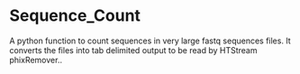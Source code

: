 # Sequence_Count
A python function to count sequences in very large fastq sequences files. It converts the files into tab delimited output to be read by HTStream phixRemover..

